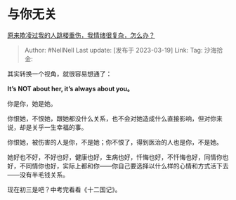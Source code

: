 # 与你无关

[原来欺凌过我的人跳楼重伤，我情绪很复杂，怎么办？](https://www.zhihu.com/question/589851289/answer/2942907894)

> Author: #NellNell
> Last update: [发布于 2023-03-19]
> Link:
> Tag:
> 沙海拾金:

其实转换一个视角，就很容易想通了：

**It’s NOT about her, it’s always about you。**

你是你，她是她。

你恨她，不恨她，跟她都没什么关系，也不会对她造成什么直接影响，但对你来说，却是关乎一生幸福的事。

你恨她，被伤害的人是你，不是她；你不恨了，得到医治的人也是你，不是她。

她好也不好，不好也好，健康也好，生病也好，忏悔也好，不忏悔也好，同情你也好，不同情你也好，实际上都和你——你自己要选择以什么样的心情和方式活下去——没有半毛钱关系。

现在初三是吧？中考完看看《十二国记》。
